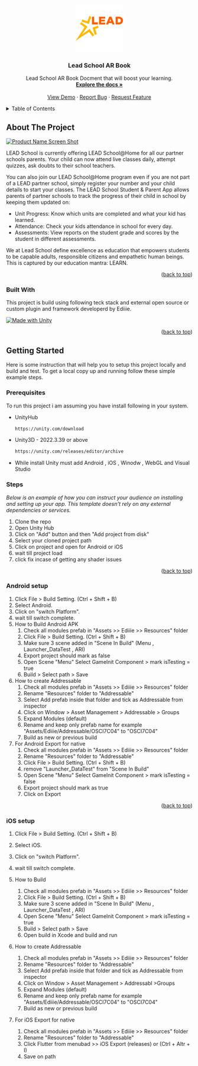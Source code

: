
<!-- PROJECT LOGO -->
<br />
<div align="center">
  <a href="https://github.com/othneildrew/Best-README-Template">
    <img src="images/logo.png" alt="Logo" width="128" height="128">
  </a>

  <h3 align="center">Lead School AR Book</h3>

  <p align="center">
    Lead School AR Book Docment that will boost your learning.
    <br />
    <a href="#"><strong>Explore the docs »</strong></a>
    <br />
    <br />
    <a href="#">View Demo</a>
    &middot;
    <a href="#">Report Bug</a>
    &middot;
    <a href="#">Request Feature</a>
  </p>
</div>



<!-- TABLE OF CONTENTS -->
<details>
  <summary>Table of Contents</summary>
  <ol>
    <li>
      <a href="#about-the-project">About The Project</a>
      <ul>
        <li><a href="#built-with">Built With</a></li>
      </ul>
    </li>
    <li>
      <a href="#getting-started">Getting Started</a>
      <ul>
        <li><a href="#prerequisites">Prerequisites</a></li>
        <li><a href="#installation">Steps</a></li>
        <li><a href="#installation">Android setup</a></li>
        <li><a href="#installation">iOS setup</a></li>
        
      </ul>
    </li>
  </ol>
</details>



<!-- ABOUT THE PROJECT -->
## About The Project

[![Product Name Screen Shot][product-screenshot]](https://example.com)

LEAD School is currently offering LEAD School@Home for all our partner schools parents. Your child can now attend live classes daily, attempt quizzes, ask doubts to their school teachers.

You can also join our LEAD School@Home program even if you are not part of a LEAD partner school, simply register your number and your child details to start your classes.
The LEAD School Student & Parent App allows parents of partner schools to track the progress of their child in school by keeping them updated on:
* Unit Progress: Know which units are completed and what your kid has learned.
* Attendance: Check your kids attendance in school for every day.
* Assessments: View reports on the student grade and scores by the student in different assessments.

We at Lead School define excellence as education that empowers students to be capable adults, responsible citizens and empathetic human beings. This is captured by our education mantra: LEARN.

<p align="right">(<a href="#readme-top">back to top</a>)</p>


### Built With

This project is build using following teck stack and external open source or custom plugin and framework developerd by Ediiie. 

[![Made with Unity](https://img.shields.io/badge/Made%20with-Unity-57b9d3.svg?style=for-the-badge&logo=unity)](https://unity3d.com)


<p align="right">(<a href="#readme-top">back to top</a>)</p>



<!-- GETTING STARTED -->
## Getting Started

Here is some instruction that will help you to setup this project locally and build and test.
To get a local copy up and running follow these simple example steps.

### Prerequisites

To run this project i am assuming you have install following in your system.
* UnityHub
  ```sh
  https://unity.com/download
  ```
* Unity3D  - 2022.3.39 or above
  ```sh
  https://unity.com/releases/editor/archive
  ```
* While install Unity must add Android , iOS , Winodw , WebGL and Visual Studio 

### Steps

_Below is an example of how you can instruct your audience on installing and setting up your app. This template doesn't rely on any external dependencies or services._

1. Clone the repo
2. Open Unity Hub
3. Click on "Add" button and then "Add project from disk"
4. Select your cloned project path 
5. Click on project and open for Android or iOS 
6. wait till project load 
7. click fix incase of getting any shader issues

<p align="right">(<a href="#readme-top">back to top</a>)</p>

### Android setup
1. Click File > Build Setting. (Ctrl + Shift + B)
2. Select Android.
3. Click on "switch Platform".
4. wait till switch complete.
5. How to Build Android APK 
    1. Check all modules prefab in "Assets  >> Ediiie >>  Resources" folder
    2. Click File > Build Setting. (Ctrl + Shift + B)
    3. Make sure 3 scene added in "Scene In Build" (Menu , Launcher_DataTest , ARI)
    4. Export project should mark as false
    5. Open Scene "Menu" Select GameInit Component > mark isTesting = true
    6. Build > Select path > Save 
6. How to create Addressable
    1. Check all modules prefab in "Assets  >> Ediiie >>  Resources" folder
    2. Rename "Resources" folder to "Addressable"
    3. Select Add prefab inside that folder and tick as Addressable from inspector 
    4. Click on Window > Asset Management > Addressable > Groups
    5. Expand Modules (default)
    6. Rename and keep only prefab name for example "Assets/Ediiie/Addressable/OSCI7C04" to "OSCI7C04"
    7. Build as new or previous build 
7. For Android Export for native
    1. Check all modules prefab in "Assets  >> Ediiie >>  Resources" folder
    2. Rename "Resources" folder to "Addressable"
    3. Click File > Build Setting. (Ctrl + Shift + B)
    4. remove  "Launcher_DataTest"  from "Scene In Build"
    5. Open Scene "Menu" Select GameInit Component > mark isTesting = false
    6. Export project should mark as true
    7. Click on Export 


<p align="right">(<a href="#readme-top">back to top</a>)</p>

### iOS setup
1. Click File > Build Setting. (Ctrl + Shift + B)
2. Select iOS.
3. Click on "switch Platform".
4. wait till switch complete.
5. How to Build  
    1. Check all modules prefab in "Assets  >> Ediiie >>  Resources" folder
    2. Click File > Build Setting. (Ctrl + Shift + B)
    3. Make sure 3 scene added in "Scene In Build" (Menu , Launcher_DataTest , ARI)
    4. Open Scene "Menu" Select GameInit Component > mark isTesting = true
    5. Build > Select path > Save
    6. Open build in Xcode and build and run 
6. How to create Addressable
    1. Check all modules prefab in "Assets  >> Ediiie >>  Resources" folder
    2. Rename "Resources" folder to "Addressable"
    3. Select Add prefab inside that folder and tick as Addressable from inspector 
    4. Click on Window > Asset Management > Addressabl >Groups
    5. Expand Modules (default)
    6. Rename and keep only prefab name for example "Assets/Ediiie/Addressable/OSCI7C04" to "OSCI7C04"
    7. Build as new or previous build 
7. For iOS Export for native
    1. Check all modules prefab in "Assets  >> Ediiie >>  Resources" folder
    2. Rename "Resources" folder to "Addressable"
    3. Click Flutter from menubad >> iOS Export (releases) or (Ctrl + Altr + I) 
    4. Save on path 


    [product-screenshot]: images/screenshot.png
